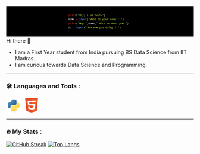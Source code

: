 <img src="https://github.com/yashkc2025/yashkc2025/blob/main/2022-06-19_10-08-58.png">
Hi there 👋

<!--
**yashkc2025/yashkc2025** is a ✨ _special_ ✨ repository because its `README.md` (this file) appears on your GitHub profile.

Here are some ideas to get you started:

- 🔭 I’m currently working on ...
- 🌱 I’m currently learning ...
- 👯 I’m looking to collaborate on ...
- 🤔 I’m looking for help with ...
- 💬 Ask me about ...
- 📫 How to reach me: ...
- 😄 Pronouns: ...
- ⚡ Fun fact: ...
-->
- I am a First Year student from India pursuing BS Data Science from IIT Madras.
- I am curious towards Data Science and Programming.

---

### :hammer_and_wrench: Languages and Tools :
<div>
  <img src="https://github.com/devicons/devicon/blob/master/icons/python/python-original.svg" height="40"/>&nbsp;
  <img src="https://github.com/devicons/devicon/blob/master/icons/html5/html5-original.svg" title="HTML5" alt="HTML" width="40" height="40"/>&nbsp;
</div>

---

### :fire: My Stats :
[![GitHub Streak](http://github-readme-streak-stats.herokuapp.com?user=yashkc2025)](https://git.io/streak-stats)
[![Top Langs](https://github-readme-stats.vercel.app/api/top-langs/?username=yashkc2025&layout=compact&theme=vision-friendly-dark)](https://github.com/anuraghazra/github-readme-stats)

